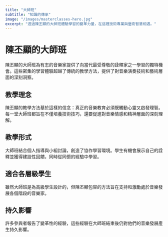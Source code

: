 ```yaml
---
title: "大師班"
subtitle: "知識的傳承"
image: "/images/masterclasses-hero.jpg"
excerpt: "透過陳丕顯的大師班體驗學習的變革力量，在這裡技術專業與藝術智慧相遇。"
---
```


# 陳丕顯的大師班

陳丕顯的大師班為有志的音樂家提供了向當代最受尊敬的詮釋家之一學習的獨特機會。這些密集的學習體驗超越了傳統的教學方法，提供了對音樂演奏技術和藝術層面的深刻洞察。

## 教學理念

陳丕顯的教學方法基於這樣的信念：真正的音樂教育必須既觸動心靈又啟發理智。每一堂大師班都旨在不僅培養技術技巧，還要促進對音樂情感和精神層面的深刻理解。

## 教學形式

大師班結合個人指導與小組討論，創造了協作學習環境。學生有機會展示自己的詮釋並獲得建設性回饋，同時從同儕的經驗中學習。

## 適合各層級學生

雖然大師班是為高級學生設計的，但陳丕顯包容的方法旨在支持和激勵處於音樂發展各個階段的音樂家。

## 持久影響

許多參與者報告了變革性的經驗，這些經驗在大師班結束後仍對他們的音樂發展產生持久影響。